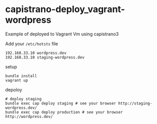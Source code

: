 capistrano-deploy_vagrant-wordpress
===================================

Example of deployed to Vagrant Vm using capistrano3

Add your ```/etc/hotsts``` file

```
192.168.33.10 wordpress.dev
192.168.33.10 staging-wordpress.dev
```

setup

```
bundle install
vagrant up
```

depoloy

```
# deploy staging
bundle exec cap deploy staging # see your browser http://staging-wordpress.dev/
bundle exec cap deploy production # see your browser http://wordpress.dev/
```
